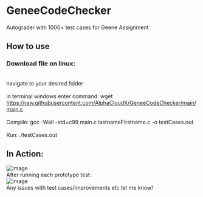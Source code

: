# GeneeCodeChecker
Autograder with 1000+ test cases for Geene Assignment

## How to use<br>
### Download file on linux:<br>
<br>navigate to your desired folder<br>
<br>in terminal windows enter command:
wget https://raw.githubusercontent.com/AlphaCloudX/GeneeCodeChecker/main/main.c<br>
<br>Compile: gcc -Wall -std=c99 main.c lastnameFirstname.c -o testCases.out<br>
<br>Run: ./testCases.out<br>

## In Action:
![image](https://github.com/AlphaCloudX/GeneeCodeChecker/assets/66267343/a6d85306-ae68-44c9-a2da-3615503a1e0c)
<br>After running each prototype test:<br>
![image](https://github.com/AlphaCloudX/GeneeCodeChecker/assets/66267343/ba45400d-2e52-4c2c-9196-f0fb2627a27b)
<br>
Any issues with test cases/improvements etc let me know!
